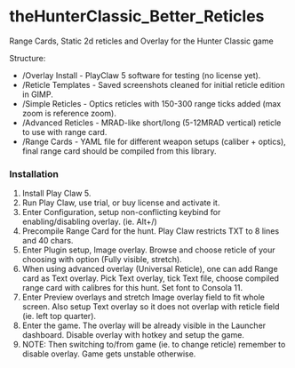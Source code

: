 # theHunterClassic_Better_Reticles
Range Cards, Static 2d reticles and Overlay for the Hunter Classic game

Structure:<br />
<ul>
<li>/Overlay Install - PlayClaw 5 software for testing (no license yet).
<li>/Reticle Templates - Saved screenshots cleaned for initial reticle edition in GIMP.
<li>/Simple Reticles - Optics reticles with 150-300 range ticks added (max zoom is reference zoom).
<li>/Advanced Reticles - MRAD-like short/long (5-12MRAD vertical) reticle to use with range card.
<li>/Range Cards - YAML file for different weapon setups (caliber + optics), final range card should be compiled from this library. 
</ul>

<h3>Installation</h3>
<ol>
<li>Install Play Claw 5.
<li>Run Play Claw, use trial, or buy license and activate it.</li>
<li>Enter Configuration, setup non-conflicting keybind for enabling/disabling overlay. (ie. Alt+/)
<li>Precompile Range Card for the hunt. Play Claw restricts TXT to 8 lines and 40 chars.
<li>Enter Plugin setup, Image overlay. Browse and choose reticle of your choosing with option (Fully visible, stretch).
<li>When using advanced overlay (Universal Reticle), one can add Range card as Text overlay. Pick Text overlay, tick Text file, choose compiled range card with calibres for this hunt. Set font to Consola 11.
<li>Enter Preview overlays and stretch Image overlay field to fit whole screen. Also setup Text overlay so it does not overlap with reticle field (ie. left top quarter).</li>
<li>Enter the game. The overlay will be already visible in the Launcher dashboard. Disable overlay with hotkey and setup the game.
<li>NOTE: Then switching to/from game (ie. to change reticle) remember to disable overlay. Game gets unstable otherwise.
</ol>
